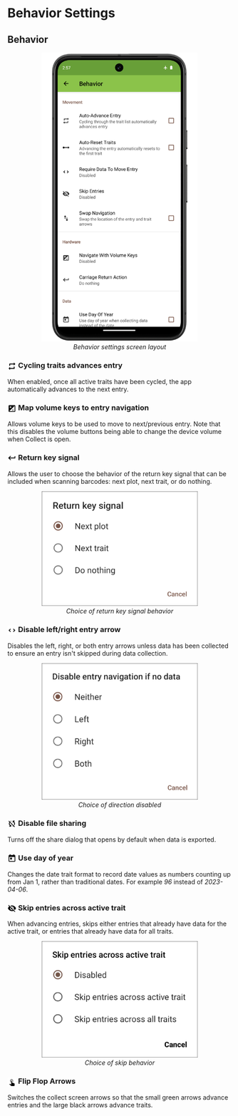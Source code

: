 Behavior Settings
=================

Behavior
--------

<figure align="center" class="image">
  <img src="/_static/images/settings/behavior/settings_behavior_framed.png" width="350px"> 
  <figcaption><i>Behavior settings screen
layout</i></figcaption> 
</figure>

### <img ref="repeat" style="vertical-align: middle;" src="/_static/icons/settings/behavior/repeat.png" width="20px"> Cycling traits advances entry

When enabled, once all active traits have been cycled, the app
automatically advances to the next entry.

### <img ref="volume" style="vertical-align: middle;" src="/_static/icons/settings/behavior/contrast-box.png" width="20px"> Map volume keys to entry navigation

Allows volume keys to be used to move to next/previous entry. Note that
this disables the volume buttons being able to change the device volume
when Collect is open.

### <img ref="return" style="vertical-align: middle;" src="/_static/icons/settings/behavior/keyboard-return.png" width="20px"> Return key signal

Allows the user to choose the behavior of the return key signal that can
be included when scanning barcodes: next plot, next trait, or do
nothing.

<figure align="center" class="image">
  <img src="/_static/images/settings/behavior/settings_behavior_return.png" width="350px"> 
  <figcaption><i>Choice of return key signal
behavior</i></figcaption> 
</figure>

### <img ref="arrow" style="vertical-align: middle;" src="/_static/icons/settings/behavior/unfold-more-vertical.png" width="20px"> Disable left/right entry arrow

Disables the left, right, or both entry arrows unless data has been
collected to ensure an entry isn\'t skipped during data collection.

<figure align="center" class="image">
  <img src="/_static/images/settings/behavior/settings_behavior_disable_nav.png" width="350px"> 
  <figcaption><i>Choice of direction
disabled</i></figcaption> 
</figure>

### <img ref="sharing" style="vertical-align: middle;" src="/_static/icons/settings/behavior/sync-off.png" width="20px"> Disable file sharing

Turns off the share dialog that opens by default when data is exported.

### <img ref="day" style="vertical-align: middle;" src="/_static/icons/settings/behavior/calendar-today.png" width="20px"> Use day of year

Changes the date trait format to record date values as numbers counting
up from Jan 1, rather than traditional dates. For example _96_ instead
of _2023-04-06_.

### <img ref="skip" style="vertical-align: middle;" src="/_static/icons/settings/behavior/eye-off.png" width="20px"> Skip entries across active trait

When advancing entries, skips either entries that already have data for
the active trait, or entries that already have data for all traits.

<figure align="center" class="image">
  <img src="/_static/images/settings/behavior/settings_behavior_skip_entries.png" width="350px"> 
  <figcaption><i>Choice of skip
behavior</i></figcaption> 
</figure>

### <img ref="flip" style="vertical-align: middle;" src="/_static/icons/settings/behavior/gesture-tap.png" width="20px"> Flip Flop Arrows

Switches the collect screen arrows so that the small green arrows
advance entries and the large black arrows advance traits.
